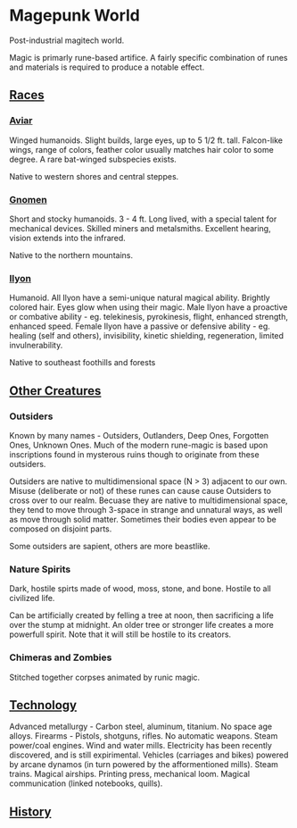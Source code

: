 # Magepunk World

Post-industrial magitech world.

Magic is primarly rune-based artifice. A fairly specific combination of runes and materials is required to produce a notable effect.

## [Races](./world/races/races.md)

### [Aviar](./world/races/aviar.md)

Winged humanoids. Slight builds, large eyes, up to 5 1/2 ft. tall.
Falcon-like wings, range of colors, feather color usually matches hair color to some degree.
A rare bat-winged subspecies exists.

Native to western shores and central steppes.

### [Gnomen](./world/races/gnomen.md)

Short and stocky humanoids. 3 - 4 ft. Long lived, with a special talent for mechanical devices.
Skilled miners and metalsmiths. Excellent hearing, vision extends into the infrared.

Native to the northern mountains.

### [Ilyon](./world/races/illyon.md)

Humanoid. All Ilyon have a semi-unique natural magical ability. Brightly colored hair. Eyes glow when using their magic.
Male Ilyon have a proactive or combative ability - eg. telekinesis, pyrokinesis, flight, enhanced strength, enhanced speed.
Female Ilyon have a passive or defensive ability - eg. healing (self and others), invisibility, kinetic shielding, regeneration, limited invulnerability.

Native to southeast foothills and forests

## [Other Creatures](./world/creatures/index.md)

### Outsiders

Known by many names - Outsiders, Outlanders, Deep Ones, Forgotten Ones, Unknown Ones. 
Much of the modern rune-magic is based upon inscriptions found in mysterous ruins though to originate from these outsiders.

Outsiders are native to multidimensional space (N > 3) adjacent to our own.
Misuse (deliberate or not) of these runes can cause cause Outsiders to cross over to our realm.
Becuase they are native to multidimensional space, they tend to move through 3-space in strange and unnatural ways, as well as move through solid matter.
Sometimes their bodies even appear to be composed on disjoint parts.

Some outsiders are sapient, others are more beastlike.

### Nature Spirits

Dark, hostile spirts made of wood, moss, stone, and bone. Hostile to all civilized life.

Can be artificially created by felling a tree at noon, then sacrificing a life over the stump at midnight. 
An older tree or stronger life creates a more powerfull spirit. Note that it will still be hostile to its creators.

### Chimeras and Zombies

Stitched together corpses animated by runic magic.

## [Technology](./world/technology/index.md)

Advanced metallurgy - Carbon steel, aluminum, titanium. No space age alloys.
Firearms - Pistols, shotguns, rifles. No automatic weapons.
Steam power/coal engines. Wind and water mills.
Electricity has been recently discovered, and is still expirimental.
Vehicles (carriages and bikes) powered by arcane dynamos (in turn powered by the afformentioned mills).
Steam trains.
Magical airships.
Printing press, mechanical loom.
Magical communication (linked notebooks, quills).

## [History](./world/history.md)